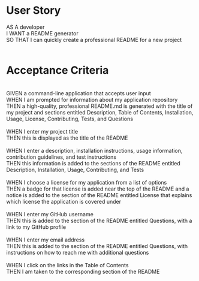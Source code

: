 # User Story
AS A developer<br>
I WANT a README generator<br>
SO THAT I can quickly create a professional README for a new project<br><br>
# Acceptance Criteria
<br>
GIVEN a command-line application that accepts user input<br>
WHEN I am prompted for information about my application repository<br>
THEN a high-quality, professional README.md is generated with the title of my project and sections entitled Description, Table of Contents, Installation, Usage, License, Contributing, Tests, and Questions<br><br>
WHEN I enter my project title<br>
THEN this is displayed as the title of the README<br><br>
WHEN I enter a description, installation instructions, usage information, contribution guidelines, and test instructions<br>
THEN this information is added to the sections of the README entitled Description, Installation, Usage, Contributing, and Tests<br><br>
WHEN I choose a license for my application from a list of options<br>
THEN a badge for that license is added near the top of the README and a notice is added to the section of the README entitled License that explains which license the application is covered under<br><br>
WHEN I enter my GitHub username<br>
THEN this is added to the section of the README entitled Questions, with a link to my GitHub profile<br><br>
WHEN I enter my email address<br>
THEN this is added to the section of the README entitled Questions, with instructions on how to reach me with additional questions<br><br>
WHEN I click on the links in the Table of Contents<br>
THEN I am taken to the corresponding section of the README<br><br>
